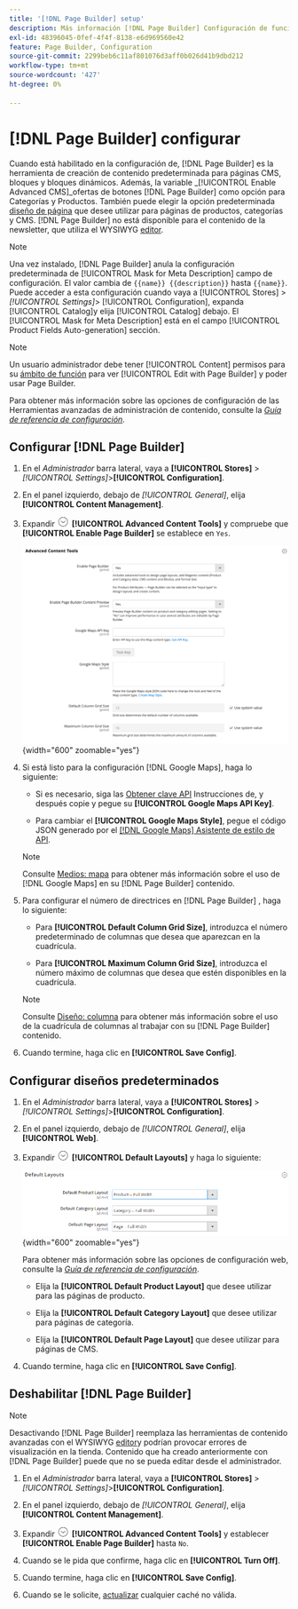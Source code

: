 ```yaml
---
title: '[!DNL Page Builder] setup'
description: Más información [!DNL Page Builder] Configuración de funciones de en Admin para Adobe Commerce y Magento Open Source.
exl-id: 48396045-0fef-4f4f-8138-e6d969560e42
feature: Page Builder, Configuration
source-git-commit: 2299beb6c11af801076d3aff0b026d41b9dbd212
workflow-type: tm+mt
source-wordcount: '427'
ht-degree: 0%

---
```


# [!DNL Page Builder] configurar

Cuando está habilitado en la configuración de, [!DNL Page Builder] es la herramienta de creación de contenido predeterminada para páginas CMS, bloques y bloques dinámicos. Además, la variable _[!UICONTROL Enable Advanced CMS]_ofertas de botones [!DNL Page Builder] como opción para Categorías y Productos. También puede elegir la opción predeterminada [diseño de página](../content-design/page-layout.md) que desee utilizar para páginas de productos, categorías y CMS. [!DNL Page Builder] no está disponible para el contenido de la newsletter, que utiliza el WYSIWYG [editor](../content-design/editor.md).

>[!NOTE]
>
>Una vez instalado, [!DNL Page Builder] anula la configuración predeterminada de [!UICONTROL Mask for Meta Description] campo de configuración. El valor cambia de `{{name}} {{description}}` hasta `{{name}}`.
><br>
>Puede acceder a esta configuración cuando vaya a [!UICONTROL Stores] > _[!UICONTROL Settings]_> [!UICONTROL Configuration], expanda [!UICONTROL Catalog]y elija [!UICONTROL Catalog] debajo. El [!UICONTROL Mask for Meta Description] está en el campo [!UICONTROL Product Fields Auto-generation] sección.

>[!NOTE]
>
>Un usuario administrador debe tener [!UICONTROL Content] permisos para su [ámbito de función](../systems/permissions-user-roles.md) para ver [!UICONTROL Edit with Page Builder] y poder usar Page Builder.

Para obtener más información sobre las opciones de configuración de las Herramientas avanzadas de administración de contenido, consulte la [_Guía de referencia de configuración_](../configuration-reference/general/content-management.md).

## Configurar [!DNL Page Builder]

1. En el _Administrador_ barra lateral, vaya a **[!UICONTROL Stores]** > _[!UICONTROL Settings]_>**[!UICONTROL Configuration]**.

1. En el panel izquierdo, debajo de _[!UICONTROL General]_, elija **[!UICONTROL Content Management]**.

1. Expandir ![Selector de expansión](../assets/icon-display-expand.png) **[!UICONTROL Advanced Content Tools]** y compruebe que **[!UICONTROL Enable Page Builder]** se establece en `Yes`.

   ![Herramientas de contenido avanzadas](../configuration-reference/general/assets/content-management-advanced-content-tools.png){width="600" zoomable="yes"}

1. Si está listo para la configuración [!DNL Google Maps], haga lo siguiente:

   - Si es necesario, siga las [Obtener clave API][1] Instrucciones de, y después copie y pegue su **[!UICONTROL Google Maps API Key]**.

   - Para cambiar el **[!UICONTROL Google Maps Style]**, pegue el código JSON generado por el [[!DNL Google Maps] Asistente de estilo de API][2].

   >[!NOTE]
   >
   >Consulte [Medios: mapa](map.md) para obtener más información sobre el uso de [!DNL Google Maps] en su [!DNL Page Builder] contenido.

1. Para configurar el número de directrices en [!DNL Page Builder] , haga lo siguiente:

   - Para **[!UICONTROL Default Column Grid Size]**, introduzca el número predeterminado de columnas que desea que aparezcan en la cuadrícula.

   - Para **[!UICONTROL Maximum Column Grid Size]**, introduzca el número máximo de columnas que desea que estén disponibles en la cuadrícula.

   >[!NOTE]
   >
   >Consulte [Diseño: columna](column.md) para obtener más información sobre el uso de la cuadrícula de columnas al trabajar con su [!DNL Page Builder] contenido.

1. Cuando termine, haga clic en **[!UICONTROL Save Config]**.

## Configurar diseños predeterminados

1. En el _Administrador_ barra lateral, vaya a **[!UICONTROL Stores]** > _[!UICONTROL Settings]_>**[!UICONTROL Configuration]**.

1. En el panel izquierdo, debajo de _[!UICONTROL General]_, elija **[!UICONTROL Web]**.

1. Expandir ![Selector de expansión](../assets/icon-display-expand.png) **[!UICONTROL Default Layouts]** y haga lo siguiente:

   ![Diseños predeterminados](../configuration-reference/general/assets/web-default-layouts.png){width="600" zoomable="yes"}

   Para obtener más información sobre las opciones de configuración web, consulte la [_Guía de referencia de configuración_](../configuration-reference/general/web.md#default-layouts).

   - Elija la **[!UICONTROL Default Product Layout]** que desee utilizar para las páginas de producto.

   - Elija la **[!UICONTROL Default Category Layout]** que desee utilizar para páginas de categoría.

   - Elija la **[!UICONTROL Default Page Layout]** que desee utilizar para páginas de CMS.

1. Cuando termine, haga clic en **[!UICONTROL Save Config]**.

## Deshabilitar [!DNL Page Builder]

>[!NOTE]
>
>Desactivando [!DNL Page Builder] reemplaza las herramientas de contenido avanzadas con el WYSIWYG [editor](../content-design/editor.md)y podrían provocar errores de visualización en la tienda. Contenido que ha creado anteriormente con [!DNL Page Builder] puede que no se pueda editar desde el administrador.

1. En el _Administrador_ barra lateral, vaya a **[!UICONTROL Stores]** > _[!UICONTROL Settings]_>**[!UICONTROL Configuration]**.

1. En el panel izquierdo, debajo de _[!UICONTROL General]_, elija **[!UICONTROL Content Management]**.

1. Expandir ![Selector de expansión](../assets/icon-display-expand.png) **[!UICONTROL Advanced Content Tools]** y establecer **[!UICONTROL Enable Page Builder]** hasta `No`.

1. Cuando se le pida que confirme, haga clic en **[!UICONTROL Turn Off]**.

1. Cuando termine, haga clic en **[!UICONTROL Save Config]**.

1. Cuando se le solicite, [actualizar](../systems/cache-management.md) cualquier caché no válida.

[1]: https://developers.google.com/maps/documentation/javascript/get-api-key
[2]: https://mapstyle.withgoogle.com/
